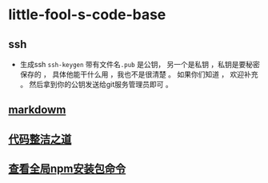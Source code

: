 # little-fool-s-code-base


## ssh 
  
 * 生成ssh `ssh-keygen` 带有文件名`.pub` 是公钥， 另一个是私钥 ，私钥是要秘密保存的 ， 具体他能干什么用 ，我也不是很清楚 。 如果你们知道 ， 欢迎补充 。 然后拿到你的公钥发送给git服务管理员即可 。

## [markdowm](./markdown.md)

## [代码整洁之道](./javascript/neatCode.md)

## [查看全局npm安装包命令](./javascript/npm_global.md)
